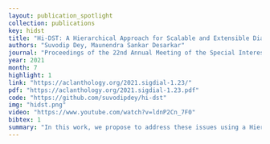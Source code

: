 ```yaml
---
layout: publication_spotlight
collection: publications
key: hidst
title: "Hi-DST: A Hierarchical Approach for Scalable and Extensible Dialogue State Tracking"
authors: "Suvodip Dey, Maunendra Sankar Desarkar"
journal: "Proceedings of the 22nd Annual Meeting of the Special Interest Group on Discourse and Dialogue"
year: 2021
month: 7
highlight: 1
link: "https://aclanthology.org/2021.sigdial-1.23/"
pdf: "https://aclanthology.org/2021.sigdial-1.23.pdf"
code: "https://github.com/suvodipdey/hi-dst"
img: "hidst.png"
video: "https://www.youtube.com/watch?v=ldnP2Cn_7F0"
bibtex: 1
summary: "In this work, we propose to address these issues using a Hierarchical DST (Hi-DST) model. At a given turn, the model first detects a change in domain followed by domain prediction if required. Then it decides suitable action for each slot in the predicted domains and finds their value accordingly. The model parameters of Hi-DST are independent of the number of domains/slots. Due to the hierarchical modeling, it achieves O(|M|+|N|) belief state prediction for a single turn where M and N are the set of unique domains and slots respectively."
---
```

